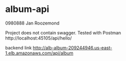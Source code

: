 # album-api
0980888
Jan Roozemond

Project does not contain swagger.
Tested with Postman
http://localhost:45105/api/hello/

backend link
http://alb-album-209244946.us-east-1.elb.amazonaws.com/api/album
